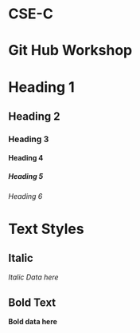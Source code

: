 # CSE-C
# Git Hub Workshop
# Heading 1
## Heading 2
### Heading 3
#### Heading 4
##### Heading 5
###### Heading 6
# Text Styles

## Italic 
*Italic Data here*

## Bold Text
**Bold data here**


